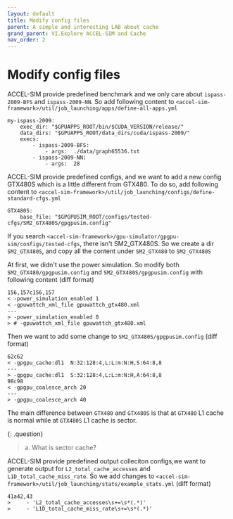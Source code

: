 ```yaml
---
layout: default
title: Modify config files
parent: A simple and interesting LAB about cache
grand_parent: VI.Explore ACCEL-SIM and Cache
nav_order: 2
---
```


# Modify config files

ACCEL-SIM provide predefined benchmark and we only care about `ispass-2009-BFS` and `ispass-2009-NN`.
So add following content to `<accel-sim-framework>/util/job_launching/apps/define-all-apps.yml`
```
my-ispass-2009:
    exec_dir: "$GPUAPPS_ROOT/bin/$CUDA_VERSION/release/"
    data_dirs: "$GPUAPPS_ROOT/data_dirs/cuda/ispass-2009/"
    execs:
        - ispass-2009-BFS:
            - args:  ./data/graph65536.txt
        - ispass-2009-NN:
            - args:  28
```

ACCEL-SIM provide predefined configs, and we want to add a new config GTX480S which is a little different from GTX480.
To do so, add following content to `<accel-sim-framework>/util/job_launching/configs/define-standard-cfgs.yml`
```
GTX480S:
    base_file: "$GPGPUSIM_ROOT/configs/tested-cfgs/SM2_GTX480S/gpgpusim.config"
```

If you search `<accel-sim-framework>/gpu-simulator/gpgpu-sim/configs/tested-cfgs`, there isn't SM2_GTX480S.
So we create a dir `SM2_GTX480S`, and copy all the content under `SM2_GTX480` to `SM2_GTX480S`


At first, we didn't use the power simulation. So modify both `SM2_GTX480/gpgpusim.config` and `SM2_GTX480S/gpgpusim.config` with following content (diff format)
```
156,157c156,157
< -power_simulation_enabled 1
< -gpuwattch_xml_file gpuwattch_gtx480.xml
---
> -power_simulation_enabled 0
> # -gpuwattch_xml_file gpuwattch_gtx480.xml
```

Then we want to add some change to `SM2_GTX480S/gpgpusim.config` (diff format)
```
62c62
< -gpgpu_cache:dl1  N:32:128:4,L:L:m:N:H,S:64:8,8
---
> -gpgpu_cache:dl1  S:32:128:4,L:L:m:N:H,A:64:8,8
98c98
< -gpgpu_coalesce_arch 20
---
> -gpgpu_coalesce_arch 40
```

The main difference between `GTX480` and `GTX480S` is that at `GTX480` L1 cache is normal while 
at `GTX480S` L1 cache is sector.

{: .question}
> a. What is sector cache?

ACCEL-SIM provide predefined output colleciton configs,we want to generate output for 
`L2_total_cache_accesses` and `L1D_total_cache_miss_rate`.
So we add changes to `<accel-sim-framework>/util/job_launching/stats/example_stats.yml` (diff format)
```
41a42,43
>     - 'L2_total_cache_accesses\s+=\s*(.*)'
>     - 'L1D_total_cache_miss_rate\s+=\s*(.*)'
```